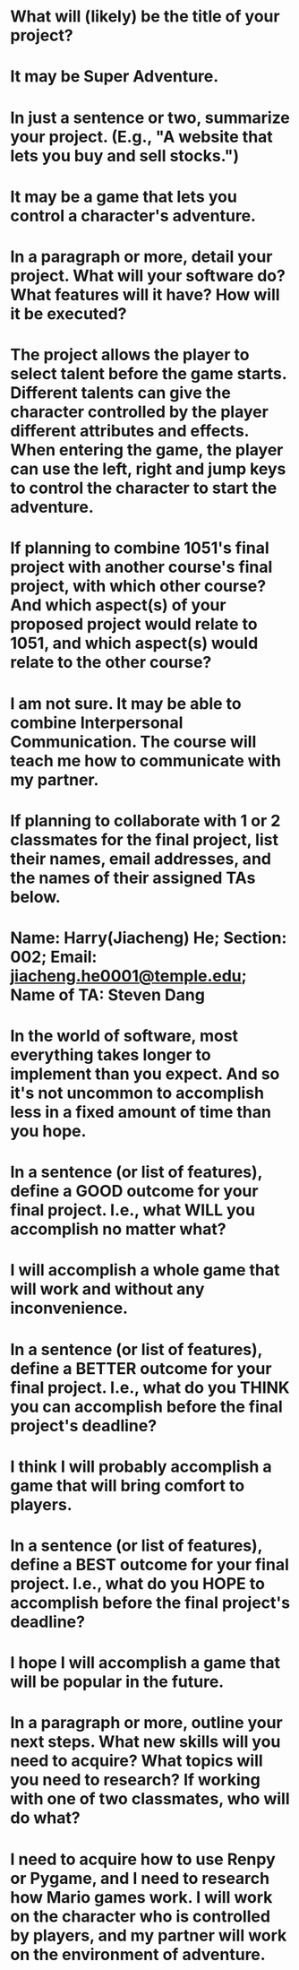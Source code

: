 # What will (likely) be the title of your project?
# It may be Super Adventure.
# In just a sentence or two, summarize your project. (E.g., "A website that lets you buy and sell stocks.")
# It may be a game that lets you control a character's adventure.
# In a paragraph or more, detail your project. What will your software do? What features will it have? How will it be executed?
# The project allows the player to select talent before the game starts. Different talents can give the character controlled by the player different attributes and effects. When entering the game, the player can use the left, right and jump keys to control the character to start the adventure.
# If planning to combine 1051's final project with another course's final project, with which other course? And which aspect(s) of your proposed project would relate to 1051, and which aspect(s) would relate to the other course?
# I am not sure. It may be able to combine Interpersonal Communication. The course will teach me how to communicate with my partner.
# If planning to collaborate with 1 or 2 classmates for the final project, list their names, email addresses, and the names of their assigned TAs below.
# Name: Harry(Jiacheng) He; Section: 002; Email: jiacheng.he0001@temple.edu; Name of TA: Steven Dang
# In the world of software, most everything takes longer to implement than you expect. And so it's not uncommon to accomplish less in a fixed amount of time than you hope.
# In a sentence (or list of features), define a GOOD outcome for your final project. I.e., what WILL you accomplish no matter what?
# I will accomplish a whole game that will work and without any inconvenience.
# In a sentence (or list of features), define a BETTER outcome for your final project. I.e., what do you THINK you can accomplish before the final project's deadline?
# I think I will probably accomplish a game that will bring comfort to players.
# In a sentence (or list of features), define a BEST outcome for your final project. I.e., what do you HOPE to accomplish before the final project's deadline?
# I hope I will accomplish a game that will be popular in the future.
# In a paragraph or more, outline your next steps. What new skills will you need to acquire? What topics will you need to research? If working with one of two classmates, who will do what?
# I need to acquire how to use Renpy or Pygame, and I need to research how Mario games work. I will work on the character who is controlled by players, and my partner will work on the environment of adventure.
